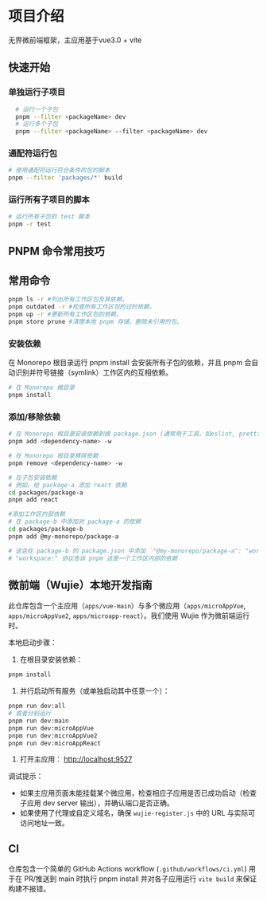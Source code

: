 # 项目介绍

  无界微前端框架，主应用基于vue3.0 + vite

## 快速开始

### 单独运行子项目

```bash
  # 运行一个子包
  pnpm --filter <packageName> dev 
  # 运行多个子包
  pnpm --filter <packageName> --filter <packageName> dev
```

### 通配符运行包

```bash
# 使用通配符运行符合条件的包的脚本
pnpm --filter 'packages/*' build
```

### 运行所有子项目的脚本

```bash
# 运行所有子包的 test 脚本
pnpm -r test
```


## PNPM 命令常用技巧

## 常用命令

```bash
pnpm ls -r #列出所有工作区包及其依赖。
pnpm outdated -r #检查所有工作区包的过时依赖。
pnpm up -r #更新所有工作区包的依赖。
pnpm store prune #清理本地 pnpm 存储，删除未引用的包。
```

### 安装依赖

在 Monorepo 根目录运行 pnpm install 会安装所有子包的依赖，并且 pnpm 会自动识别并符号链接（symlink）工作区内的互相依赖。

 ```bash
 # 在 Monorepo 根目录
pnpm install
 ```

### 添加/移除依赖

```bash
# 在 Monorepo 根目录安装依赖到根 package.json (通常用于工具，如eslint, prettier等)
pnpm add <dependency-name> -w

# 在 Monorepo 根目录移除依赖
pnpm remove <dependency-name> -w

# 在子包安装依赖
# 例如，给 package-a 添加 react 依赖
cd packages/package-a
pnpm add react

#添加工作区内部依赖
# 在 package-b 中添加对 package-a 的依赖
cd packages/package-b
pnpm add @my-monorepo/package-a

# 这会在 package-b 的 package.json 中添加 `"@my-monorepo/package-a": "workspace:^1.0.0"` 这样的依赖
# "workspace:" 协议告诉 pnpm 这是一个工作区内部的依赖
```

####

## 微前端（Wujie）本地开发指南

此仓库包含一个主应用（`apps/vue-main`）与多个微应用（`apps/microAppVue`, `apps/microAppVue2`, `apps/microapp-react`）。我们使用 Wujie 作为微前端运行时。

本地启动步骤：

1. 在根目录安装依赖：

```bash
pnpm install
```

1. 并行启动所有服务（或单独启动其中任意一个）：

```bash
pnpm run dev:all
# 或者分别运行
pnpm run dev:main
pnpm run dev:microAppVue
pnpm run dev:microAppVue2
pnpm run dev:microAppReact
```

1. 打开主应用： [http://localhost:9527](http://localhost:9527)

调试提示：

- 如果主应用页面未能挂载某个微应用，检查相应子应用是否已成功启动（检查子应用 dev server 输出），并确认端口是否正确。
- 如果使用了代理或自定义域名，确保 `wujie-register.js` 中的 URL 与实际可访问地址一致。

## CI

仓库包含一个简单的 GitHub Actions workflow (`.github/workflows/ci.yml`) 用于在 PR/推送到 main 时执行 pnpm install 并对各子应用运行 `vite build` 来保证构建不报错。

